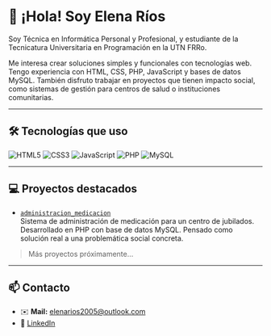 # 👋 ¡Hola! Soy Elena Ríos

Soy Técnica en Informática Personal y Profesional, y estudiante de la Tecnicatura Universitaria en Programación en la UTN FRRo.

Me interesa crear soluciones simples y funcionales con tecnologías web. Tengo experiencia con HTML, CSS, PHP, JavaScript y bases de datos MySQL. También disfruto trabajar en proyectos que tienen impacto social, como sistemas de gestión para centros de salud o instituciones comunitarias.

---

## 🛠️ Tecnologías que uso

![HTML5](https://img.shields.io/badge/HTML5-E34F26?logo=html5&logoColor=white)
![CSS3](https://img.shields.io/badge/CSS3-1572B6?logo=css3&logoColor=white)
![JavaScript](https://img.shields.io/badge/JavaScript-F7DF1E?logo=javascript&logoColor=black)
![PHP](https://img.shields.io/badge/PHP-777BB4?logo=php&logoColor=white)
![MySQL](https://img.shields.io/badge/MySQL-4479A1?logo=mysql&logoColor=white)

---

## 💻 Proyectos destacados

- [`administracion_medicacion`](https://github.com/elenarrios/administracion_medicacion)  
  Sistema de administración de medicación para un centro de jubilados. Desarrollado en PHP con base de datos MySQL. Pensado como solución real a una problemática social concreta.

> Más proyectos próximamente…

---

## 📫 Contacto

- ✉️ **Mail:** elenarios2005@outlook.com
- 💼 [LinkedIn](https://www.linkedin.com/in/elena-rios-dev-/)
